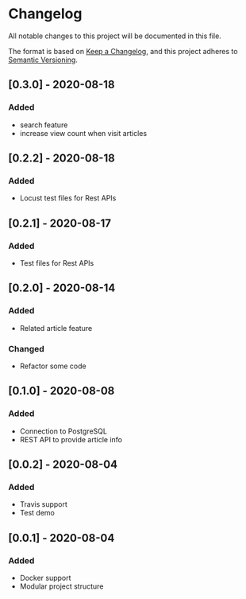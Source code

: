 # Changelog

All notable changes to this project will be documented in this file.

The format is based on [Keep a Changelog](https://keepachangelog.com/en/1.0.0/), and this project adheres to [Semantic Versioning](https://semver.org/spec/v2.0.0.html).

## [0.3.0] - 2020-08-18

### Added

- search feature
- increase view count when visit articles

## [0.2.2] - 2020-08-18

### Added

- Locust test files for Rest APIs

## [0.2.1] - 2020-08-17

### Added

- Test files for Rest APIs

## [0.2.0] - 2020-08-14

### Added

- Related article feature

### Changed

- Refactor some code

## [0.1.0] - 2020-08-08

### Added

- Connection to PostgreSQL
- REST API to provide article info


## [0.0.2] - 2020-08-04

### Added

- Travis support
- Test demo

## [0.0.1] - 2020-08-04

### Added

- Docker support
- Modular project structure
